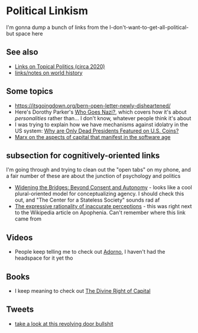 # Political Linkism

I'm gonna dump a bunch of links from the I-don't-want-to-get-all-political-but space here

## See also

- [Links on Topical Politics (circa 2020)](2a2kd-ez4xw-8dak2-1bhg5-7nz88)
- [links/notes on world history](ksees-vr0yy-4f8fw-f6hc5-kyd43)

## Some topics

- https://itsgoingdown.org/bern-open-letter-newly-disheartened/
- Here's Dorothy Parker's [Who Goes Nazi?](https://harpers.org/archive/1941/08/who-goes-nazi/), which covers how it's about *personalities* rather than... I don't know, whatever people think it's about
- I was trying to explain how we have mechanisms against idolatry in the US system: [Why are Only Dead Presidents Featured on U.S. Coins?](https://www.thesprucecrafts.com/only-dead-presidents-on-coins-768852)
- [Marx on the aspects of capital that manifest in the software age](https://www.marxists.org/archive/marx/works/1857/grundrisse/ch13.htm)

## subsection for cognitively-oriented links

I'm going through and trying to clean out the "open tabs" on my phone, and a fair number of these are about the junction of psychology and politics

- [Widening the Bridges: Beyond Consent and Autonomy](https://c4ss.org/content/50557) - looks like a cool plural-oriented model for conceptualizing agency. I should check this out, and "The Center for a Stateless Society" sounds rad af
- [The expressive rationality of inaccurate perceptions](http://www.culturalcognition.net/browse-papers/the-expressive-rationality-of-inaccurate-perceptions.html) - this was right next to the Wikipedia article on Apophenia. Can't remember where this link came from

## Videos

- People keep telling me to check out [Adorno](http://www.openculture.com/2017/01/an-animated-introduction-to-theodor-adorno-his-critique-of-modern-capitalism.html), I haven't had the headspace for it yet tho

## Books

- I keep meaning to check out [The Divine Right of Capital](https://www.amazon.com/gp/aw/d/B009OMEIQ2/)

## Tweets

- [take a look at this revolving door bullshit](https://twitter.com/neil_chilson/status/987003929836883968)
